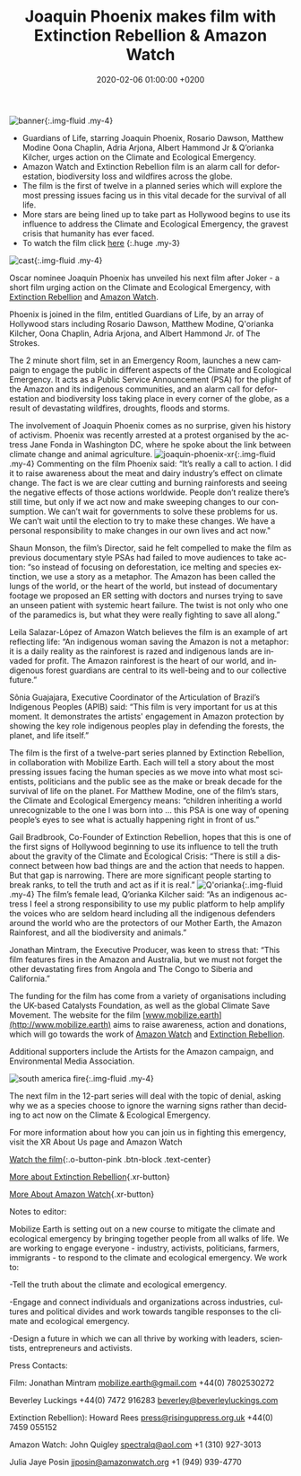 ﻿---
layout: page-small-width
lang: en
title: "Joaquin Phoenix makes film with Extinction Rebellion & Amazon Watch"
slug: joaquin-phoenix-xr
date: 2020-02-06 01:00:00 +0200
categories:
  - press
published: true
header-class: "bg-black text-light-gray"
banner: 
seoImage: /assets/img/press/2020/02/06/banner.jpg
---
![banner](/assets/img/press/2020/02/06/banner.jpg){:.img-fluid .my-4}

-   Guardians of Life, starring Joaquin Phoenix, Rosario Dawson, Matthew Modine Oona Chaplin, Adria Arjona, Albert Hammond Jr & Q’orianka Kilcher, urges action on the Climate and Ecological Emergency.
-   Amazon Watch and Extinction Rebellion film is  an alarm call for deforestation, biodiversity loss and wildfires across the globe.    
-   The film  is the first of twelve in a planned series which will explore the most pressing issues facing us in this vital decade for the survival of all life.
-   More stars are being lined up to take part as Hollywood begins to use its influence to address the Climate and Ecological Emergency, the gravest crisis that humanity has ever faced.
-   To watch the film click [here](http://www.mobilize.earth)
{:.huge .my-3}

![cast](/assets/img/press/2020/02/06/CastTurn.jpg){:.img-fluid .my-4}

Oscar nominee Joaquin Phoenix has unveiled his next film after Joker - a short film urging action on the Climate and Ecological Emergency, with [Extinction Rebellion](https://rebellion.global/) and [Amazon Watch](https://amazonwatch.org/).

Phoenix is joined in the film, entitled Guardians of Life, by an array of Hollywood stars including Rosario Dawson, Matthew Modine, Q'orianka Kilcher, Oona Chaplin, Adria Arjona, and Albert Hammond Jr. of The Strokes.

The 2 minute short film, set in an Emergency Room, launches a new campaign to engage the public in different aspects of the Climate and Ecological Emergency. It acts as a Public Service Announcement (PSA) for the plight of the Amazon and its indigenous communities, and an alarm call for deforestation and biodiversity loss taking place in every corner of the globe, as a result of devastating wildfires, droughts, floods and storms.

The involvement of Joaquin Phoenix comes as no surprise, given his history of activism. Phoenix was recently arrested at a protest organised by the actress Jane Fonda in Washington DC, where he spoke about the link between climate change and animal agriculture.
![joaquin-phoenix-xr](/assets/img/press/2020/02/06/JoaquinStill_006.jpg){:.img-fluid .my-4}
Commenting on the film Phoenix said: “It’s really a call to action. I did it to raise awareness about the meat and dairy industry’s effect on climate change. The fact is we are clear cutting and burning rainforests and seeing the negative effects of those actions worldwide. People don’t realize there’s still time, but only if we act now and make sweeping changes to our consumption. We can’t wait for governments to solve these problems for us. We can’t wait until the election to try to make these changes. We have a personal responsibility to make changes in our own lives and act now."

Shaun Monson, the film’s Director, said he felt compelled to make the film as previous documentary style PSAs had failed to move audiences to take action: “so instead of focusing on deforestation, ice melting and species extinction, we use a story as a metaphor. The Amazon has been called the lungs of the world, or the heart of the world, but instead of documentary footage we proposed an ER setting with doctors and nurses trying to save an unseen patient with systemic heart failure. The twist is not only who one of the paramedics is, but what they were really fighting to save all along.”

Leila Salazar-López of Amazon Watch believes the film is an example of art reflecting life: “An indigenous woman saving the Amazon is not a metaphor: it is a daily reality as the rainforest is razed and indigenous lands are invaded for profit. The Amazon rainforest is the heart of our world, and indigenous forest guardians are central to its well-being and to our collective future.”

Sônia Guajajara, Executive Coordinator of the Articulation of Brazil’s Indigenous Peoples (APIB) said:  “This film is very important for us at this moment. It demonstrates the artists' engagement in Amazon protection by showing the key role indigenous peoples play in defending the forests, the planet, and life itself.”

The film is the first of a twelve-part series planned by Extinction Rebellion, in collaboration with Mobilize Earth. Each will tell a story about the most pressing issues facing the human species as we move into what most scientists, politicians and the public see as the make or break decade for the survival of life on the planet.
For Matthew Modine, one of the film’s stars, the Climate and Ecological Emergency means: “children inheriting a world unrecognizable to the one I was born into … this PSA is one way of opening people’s eyes to see what is actually happening right in front of us.”

Gail Bradbrook, Co-Founder of Extinction Rebellion, hopes that this is one of the first signs of Hollywood beginning to use its influence to tell the truth about the gravity of the Climate and Ecological Crisis: “There is still a disconnect between how bad things are and the action that needs to happen. But that gap is narrowing. There are more significant people starting to break ranks, to tell the truth and act as if it is real.”
![Q'orianka](/assets/img/press/2020/02/06/QoriankaTurn.jpg){:.img-fluid .my-4}
The film’s female lead, Q’orianka Kilcher said: “As an indigenous actress I feel a strong responsibility to use my public platform to help amplify the voices who are seldom heard including all the indigenous defenders around the world who are the protectors of our Mother Earth, the Amazon Rainforest, and all the biodiversity and animals.”

Jonathan Mintram, the Executive Producer, was keen to stress that: “This film features fires in the Amazon and Australia, but we must not forget the other devastating fires from Angola and The Congo to Siberia and California.”

The funding for the film has come from a variety of organisations including the UK-based Catalysts Foundation, as well as the global Climate Save Movement. The website for the film [www.mobilize.earth](http://www.mobilize.earth)  aims to raise awareness, action and donations, which will go towards the work of [Amazon Watch](https://amazonwatch.org/) and [Extinction Rebellion](https://rebellion.global/).

Additional supporters include the Artists for the Amazon campaign, and Environmental Media Association.

![south america fire](/assets/img/press/2020/02/06/SouthAmericaFire.jpg){:.img-fluid .my-4}

The next film in the 12-part series will deal with the topic of denial, asking why we as a species choose to ignore the warning signs rather than deciding to act now on the Climate & Ecological Emergency.

For more information about how you can join us in fighting this emergency, visit the XR About Us page and Amazon Watch


[Watch the film](http://www.mobilize.earth){:.o-button-pink .btn-block .text-center}


[More about Extinction Rebellion](https://rebellion.global/about-us){.xr-button}


[More About Amazon Watch](https://amazonwatch.org/){.xr-button}

  

Notes to editor:

Mobilize Earth is setting out on a new course to mitigate the climate and ecological emergency by bringing together people from all walks of life. We are working to engage everyone - industry, activists, politicians, farmers, immigrants - to respond to the climate and ecological emergency. We work to:

-Tell the truth about the climate and ecological emergency.

-Engage and connect individuals and organizations across industries, cultures and political divides and work towards tangible responses to the climate and ecological emergency.

-Design a future in which we can all thrive by working with leaders, scientists, entrepreneurs and activists.


Press Contacts:

Film: Jonathan Mintram [mobilize.earth@gmail.com](mailto:mobilize.earth@gmail.com) +44(0) 7802530272

Beverley Luckings +44(0) 7472 916283 [beverley@beverleyluckings.com](mailto:beverley@beverleyluckings.com)

Extinction Rebellion): Howard Rees [press@risinguppress.org.uk](mailto:press@risinguppress.org.uk) +44(0) 7459 055152

Amazon Watch: John Quigley [spectralq@aol.com](mailto:spectralq@aol.com) +1 (310) 927-3013

Julia Jaye Posin [jjposin@amazonwatch.org](mailto:jjposin@amazonwatch.org) +1 (949) 939-4770
